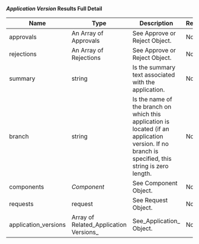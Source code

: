 **_Application Version_ Results Full Detail**

| Name | Type | Description | Required |
| ---- | ---- | ----------- | -------- |
| approvals |  An Array of Approvals | See Approve or Reject Object.  | No |
| rejections | An Array of Rejections  | See Approve or Reject Object. | No |
| summary | string | Is the summary text associated with the application. | No |
| branch | string | Is the name of the branch on which this application is located (if an application version. If no branch is specified, this string is zero length. | No |
| components |  _Component_  | See Component Object.  | No |
| requests |  request | See Request Object. | No |
| application_versions | Array of Related_Application Versions_| See_Application_ Object. | No |
